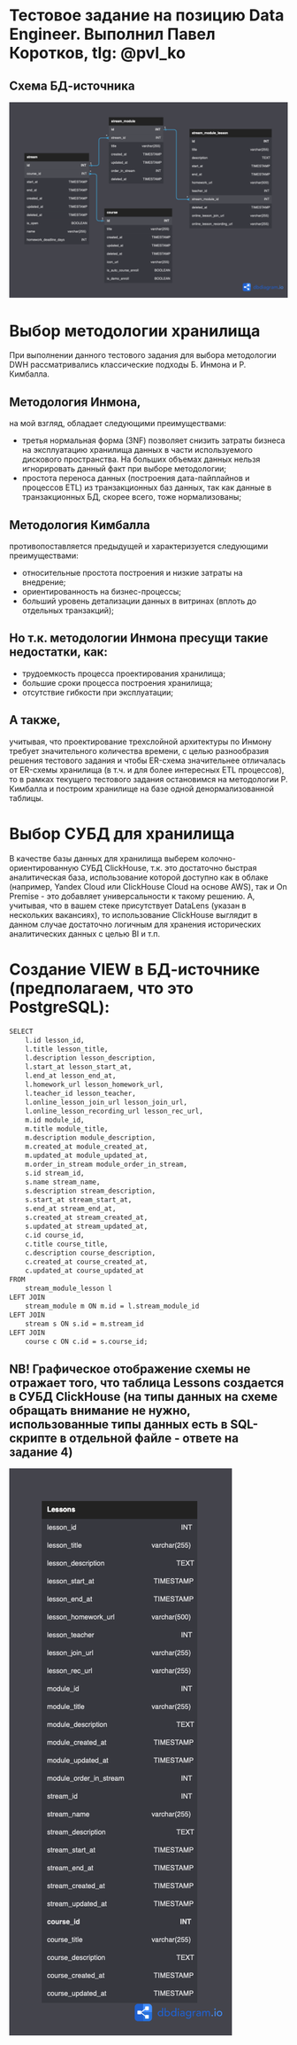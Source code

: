 # Тестовое задание на позицию Data Engineer. Выполнил Павел Коротков, tlg: @pvl_ko

## Схема БД-источника

![Схема БД-источника](DB_schema.png)


# Выбор методологии хранилища
При выполнении данного тестового задания для выбора методологии DWH рассматривались классические подходы Б. Инмона и Р. Кимбалла.
## Методология Инмона, 
на мой взгляд, обладает следующими преимуществами:
+ третья нормальная форма (3NF) позволяет снизить затраты бизнеса на эксплуатацию хранилища данных в части используемого дискового пространства. На больших объемах данных нельзя игнорировать данный факт при выборе методологии;
+ простота переноса данных (построения дата-пайплайнов и процессов ETL) из транзакционных баз данных, так как данные в транзакционных БД, скорее всего, тоже нормализованы;

## Методология Кимбалла 
противопоставляется предыдущей и характеризуется следующими преимуществами:
+ относительные простота построения и низкие затраты на внедрение;
+ ориентированность на бизнес-процессы;
+ б*о*льший уровень детализации данных в витринах (вплоть до отдельных транзакций);

## Но т.к. методологии Инмона пресущи такие недостатки, как:
- трудоемкость процесса проектирования хранилища;
- большие сроки процесса построения хранилища;
- отсутствие гибкости при эксплуатации;
## А также, 
учитывая, что проектирование трехслойной архитектуры по Инмону требует значительного количества времени, с целью разнообразия решения тестового задания и чтобы ER-схема значительнее отличалась от ER-схемы хранилища (в т.ч. и для более интересных ETL процессов), то в рамках текущего тестового задания остановимся на методологии Р. Кимбалла и построим хранилище на базе одной денормализованной таблицы.

# Выбор СУБД для хранилища
В качестве базы данных для хранилища выберем колочно-ориентированную СУБД ClickHouse, т.к. это достаточно быстрая аналитическая база, использование которой доступно как в облаке (например, Yandex Cloud или ClickHouse Cloud на основе AWS), так и On Premise - это добавляет универсальности к такому решению. 
А, учитывая, что в вашем стеке присутствует DataLens (указан в нескольких вакансиях), то использование ClickHouse выглядит в данном случае достаточно логичным для хранения исторических аналитических данных с целью BI и т.п.

# Создание VIEW в БД-источнике (предполагаем, что это PostgreSQL):

```CREATE VIEW Lessons_View AS
SELECT 
    l.id lesson_id,
    l.title lesson_title,
    l.description lesson_description,
    l.start_at lesson_start_at,
    l.end_at lesson_end_at,
    l.homework_url lesson_homework_url,
    l.teacher_id lesson_teacher,
    l.online_lesson_join_url lesson_join_url,
    l.online_lesson_recording_url lesson_rec_url,
    m.id module_id,
    m.title module_title,
    m.description module_description,
    m.created_at module_created_at,
    m.updated_at module_updated_at,
    m.order_in_stream module_order_in_stream,
    s.id stream_id,
    s.name stream_name,
    s.description stream_description,
    s.start_at stream_start_at,
    s.end_at stream_end_at,
    s.created_at stream_created_at,
    s.updated_at stream_updated_at,
    c.id course_id,
    c.title course_title,
    c.description course_description,
    c.created_at course_created_at,
    c.updated_at course_updated_at
FROM 
    stream_module_lesson l
LEFT JOIN 
    stream_module m ON m.id = l.stream_module_id
LEFT JOIN 
    stream s ON s.id = m.stream_id
LEFT JOIN 
    course c ON c.id = s.course_id;
```

## NB! Графическое отображение схемы не отражает того, что таблица Lessons создается в СУБД ClickHouse (на типы данных на схеме обращать внимание не нужно, использованные типы данных есть в SQL-скрипте в отдельной файле - ответе на задание 4) ##

![Схема хранилища](DWH_schema.png)


